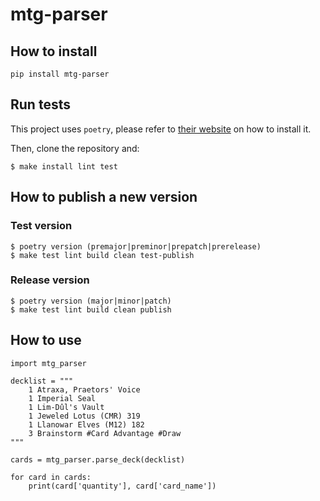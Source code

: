 # mtg-parser

## How to install

	pip install mtg-parser

## Run tests

This project uses `poetry`, please refer to [their website](https://python-poetry.org) on how to install it.

Then, clone the repository and:

	$ make install lint test

## How to publish a new version

### Test version

	$ poetry version (premajor|preminor|prepatch|prerelease)
	$ make test lint build clean test-publish

### Release version

	$ poetry version (major|minor|patch)
	$ make test lint build clean publish

## How to use

	import mtg_parser
	
	decklist = """
		1 Atraxa, Praetors' Voice
		1 Imperial Seal
		1 Lim-Dûl's Vault
		1 Jeweled Lotus (CMR) 319
		1 Llanowar Elves (M12) 182
		3 Brainstorm #Card Advantage #Draw
	"""
	
	cards = mtg_parser.parse_deck(decklist)
	
	for card in cards:
		print(card['quantity'], card['card_name'])
